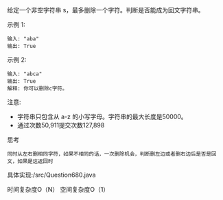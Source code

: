 给定一个非空字符串 s，最多删除一个字符。判断是否能成为回文字符串。

示例 1:

    输入: "aba"
    输出: True
示例 2:

    输入: "abca"
    输出: True
    解释: 你可以删除c字符。
注意:

- 字符串只包含从 a-z 的小写字母。字符串的最大长度是50000。
- 通过次数50,911提交次数127,898

思考

    同时从左右删相同字符，如果不相同的话，一次删除机会，判断删左边或者删右边后是否是回文，如果是这返回时

具体实现:/src/Question680.java

时间复杂度O（N）
空间复杂度O（1）